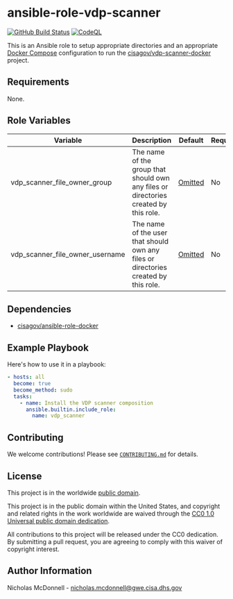 # ansible-role-vdp-scanner #

[![GitHub Build Status](https://github.com/cisagov/ansible-role-vdp-scanner/workflows/build/badge.svg)](https://github.com/cisagov/ansible-role-vdp-scanner/actions)
[![CodeQL](https://github.com/cisagov/ansible-role-vdp-scanner/workflows/CodeQL/badge.svg)](https://github.com/cisagov/ansible-role-vdp-scanner/actions/workflows/codeql-analysis.yml)

This is an Ansible role to setup appropriate directories and an appropriate
[Docker Compose](https://docs.docker.com/compose/) configuration to run the
[cisagov/vdp-scanner-docker](https://github.com/cisagov/vdp-scanner-docker)
project.

## Requirements ##

None.

## Role Variables ##

| Variable | Description | Default | Required |
|----------|-------------|---------|----------|
| vdp_scanner_file_owner_group | The name of the group that should own any files or directories created by this role. | [Omitted](https://docs.ansible.com/ansible/latest/user_guide/playbooks_filters.html#making-variables-optional) | No |
| vdp_scanner_file_owner_username | The name of the user that should own any files or directories created by this role. | [Omitted](https://docs.ansible.com/ansible/latest/user_guide/playbooks_filters.html#making-variables-optional) | No |

## Dependencies ##

- [cisagov/ansible-role-docker](https://github.com/cisagov/ansible-role-docker)

## Example Playbook ##

Here's how to use it in a playbook:

```yaml
- hosts: all
  become: true
  become_method: sudo
  tasks:
    - name: Install the VDP scanner composition
      ansible.builtin.include_role:
        name: vdp_scanner
```

## Contributing ##

We welcome contributions!  Please see [`CONTRIBUTING.md`](CONTRIBUTING.md) for
details.

## License ##

This project is in the worldwide [public domain](LICENSE).

This project is in the public domain within the United States, and
copyright and related rights in the work worldwide are waived through
the [CC0 1.0 Universal public domain
dedication](https://creativecommons.org/publicdomain/zero/1.0/).

All contributions to this project will be released under the CC0
dedication. By submitting a pull request, you are agreeing to comply
with this waiver of copyright interest.

## Author Information ##

Nicholas McDonnell - <nicholas.mcdonnell@gwe.cisa.dhs.gov>
